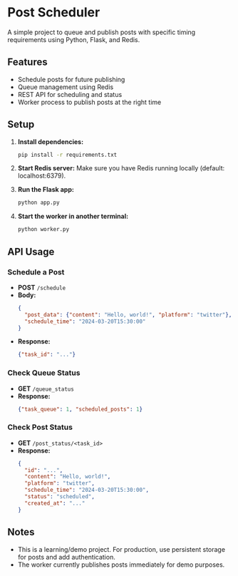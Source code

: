 # Post Scheduler

A simple project to queue and publish posts with specific timing requirements using Python, Flask, and Redis.

## Features
- Schedule posts for future publishing
- Queue management using Redis
- REST API for scheduling and status
- Worker process to publish posts at the right time

## Setup

1. **Install dependencies:**
   ```bash
   pip install -r requirements.txt
   ```

2. **Start Redis server:**
   Make sure you have Redis running locally (default: localhost:6379).

3. **Run the Flask app:**
   ```bash
   python app.py
   ```

4. **Start the worker in another terminal:**
   ```bash
   python worker.py
   ```

## API Usage

### Schedule a Post
- **POST** `/schedule`
- **Body:**
  ```json
  {
    "post_data": {"content": "Hello, world!", "platform": "twitter"},
    "schedule_time": "2024-03-20T15:30:00"
  }
  ```
- **Response:**
  ```json
  {"task_id": "..."}
  ```

### Check Queue Status
- **GET** `/queue_status`
- **Response:**
  ```json
  {"task_queue": 1, "scheduled_posts": 1}
  ```

### Check Post Status
- **GET** `/post_status/<task_id>`
- **Response:**
  ```json
  {
    "id": "...",
    "content": "Hello, world!",
    "platform": "twitter",
    "schedule_time": "2024-03-20T15:30:00",
    "status": "scheduled",
    "created_at": "..."
  }
  ```

## Notes
- This is a learning/demo project. For production, use persistent storage for posts and add authentication.
- The worker currently publishes posts immediately for demo purposes. 